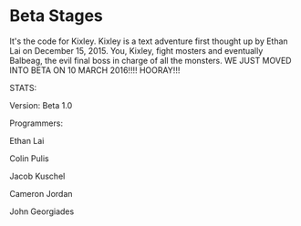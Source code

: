 # Beta Stages
It's the code for Kixley. Kixley is a text adventure first thought up by Ethan Lai on December 15, 2015. You, Kixley, fight mosters and eventually Balbeag, the evil final boss in charge of all the monsters. WE JUST MOVED INTO BETA ON 10 MARCH 2016!!!! HOORAY!!!

STATS:

Version: Beta 1.0

Programmers:

Ethan Lai

Colin Pulis

Jacob Kuschel

Cameron Jordan

John Georgiades 

